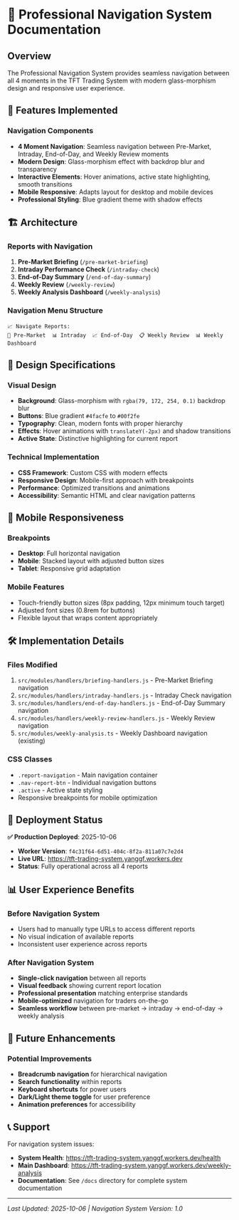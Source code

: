 # 🔄 Professional Navigation System Documentation

## Overview

The Professional Navigation System provides seamless navigation between all 4 moments in the TFT Trading System with modern glass-morphism design and responsive user experience.

## 🎯 Features Implemented

### Navigation Components
- **4 Moment Navigation**: Seamless navigation between Pre-Market, Intraday, End-of-Day, and Weekly Review moments
- **Modern Design**: Glass-morphism effect with backdrop blur and transparency
- **Interactive Elements**: Hover animations, active state highlighting, smooth transitions
- **Mobile Responsive**: Adapts layout for desktop and mobile devices
- **Professional Styling**: Blue gradient theme with shadow effects

## 🏗️ Architecture

### Reports with Navigation
1. **Pre-Market Briefing** (`/pre-market-briefing`)
2. **Intraday Performance Check** (`/intraday-check`)
3. **End-of-Day Summary** (`/end-of-day-summary`)
4. **Weekly Review** (`/weekly-review`)
5. **Weekly Analysis Dashboard** (`/weekly-analysis`)

### Navigation Menu Structure
```
📈 Navigate Reports:
📅 Pre-Market  📊 Intraday  📈 End-of-Day  📋 Weekly Review  📊 Weekly Dashboard
```

## 🎨 Design Specifications

### Visual Design
- **Background**: Glass-morphism with `rgba(79, 172, 254, 0.1)` backdrop blur
- **Buttons**: Blue gradient `#4facfe` to `#00f2fe`
- **Typography**: Clean, modern fonts with proper hierarchy
- **Effects**: Hover animations with `translateY(-2px)` and shadow transitions
- **Active State**: Distinctive highlighting for current report

### Technical Implementation
- **CSS Framework**: Custom CSS with modern effects
- **Responsive Design**: Mobile-first approach with breakpoints
- **Performance**: Optimized transitions and animations
- **Accessibility**: Semantic HTML and clear navigation patterns

## 📱 Mobile Responsiveness

### Breakpoints
- **Desktop**: Full horizontal navigation
- **Mobile**: Stacked layout with adjusted button sizes
- **Tablet**: Responsive grid adaptation

### Mobile Features
- Touch-friendly button sizes (8px padding, 12px minimum touch target)
- Adjusted font sizes (0.8rem for buttons)
- Flexible layout that wraps content appropriately

## 🛠️ Implementation Details

### Files Modified
1. `src/modules/handlers/briefing-handlers.js` - Pre-Market Briefing navigation
2. `src/modules/handlers/intraday-handlers.js` - Intraday Check navigation
3. `src/modules/handlers/end-of-day-handlers.js` - End-of-Day Summary navigation
4. `src/modules/handlers/weekly-review-handlers.js` - Weekly Review navigation
5. `src/modules/weekly-analysis.ts` - Weekly Dashboard navigation (existing)

### CSS Classes
- `.report-navigation` - Main navigation container
- `.nav-report-btn` - Individual navigation buttons
- `.active` - Active state styling
- Responsive breakpoints for mobile optimization

## 🚀 Deployment Status

**✅ Production Deployed**: 2025-10-06
- **Worker Version**: `f4c31f64-6d51-404c-8f2a-811a07c7e2d4`
- **Live URL**: https://tft-trading-system.yanggf.workers.dev
- **Status**: Fully operational across all 4 reports

## 📊 User Experience Benefits

### Before Navigation System
- Users had to manually type URLs to access different reports
- No visual indication of available reports
- Inconsistent user experience across reports

### After Navigation System
- **Single-click navigation** between all reports
- **Visual feedback** showing current report location
- **Professional presentation** matching enterprise standards
- **Mobile-optimized** navigation for traders on-the-go
- **Seamless workflow** between pre-market → intraday → end-of-day → weekly analysis

## 🎯 Future Enhancements

### Potential Improvements
- **Breadcrumb navigation** for hierarchical navigation
- **Search functionality** within reports
- **Keyboard shortcuts** for power users
- **Dark/Light theme toggle** for user preference
- **Animation preferences** for accessibility

## 📞 Support

For navigation system issues:
- **System Health**: https://tft-trading-system.yanggf.workers.dev/health
- **Main Dashboard**: https://tft-trading-system.yanggf.workers.dev/weekly-analysis
- **Documentation**: See `/docs` directory for complete system documentation

---

*Last Updated: 2025-10-06 | Navigation System Version: 1.0*